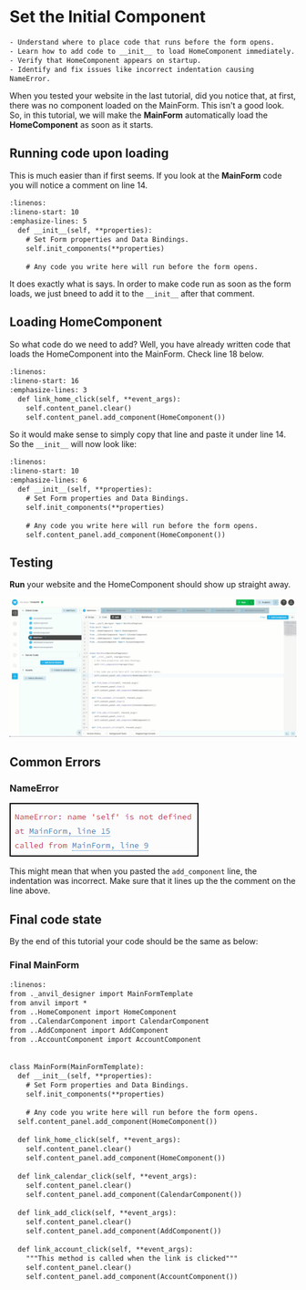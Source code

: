 # Set the Initial Component

```{topic} In this tutorial you will:
- Understand where to place code that runs before the form opens.
- Learn how to add code to __init__ to load HomeComponent immediately.
- Verify that HomeComponent appears on startup.
- Identify and fix issues like incorrect indentation causing NameError.
```

When you tested your website in the last tutorial, did you notice that, at first, there was no component loaded on the MainForm. This isn't a good look. So, in this tutorial, we will make the **MainForm** automatically load the **HomeComponent** as soon as it starts.

## Running code upon loading

This is much easier than if first seems. If you look at the **MainForm** code you will notice a comment on line 14.

```{code-block} python
:linenos:
:lineno-start: 10
:emphasize-lines: 5
  def __init__(self, **properties):
    # Set Form properties and Data Bindings.
    self.init_components(**properties)

    # Any code you write here will run before the form opens.
```

It does exactly what is says. In order to make code run as soon as the form loads, we just bneed to add it to the `__init__` after that comment.

## Loading HomeComponent

So what code do we need to add? Well, you have already written code that loads the HomeComponent into the MainForm. Check line 18 below.

```{code-block} python
:linenos:
:lineno-start: 16
:emphasize-lines: 3
  def link_home_click(self, **event_args):
    self.content_panel.clear()
    self.content_panel.add_component(HomeComponent())
```

So it would make sense to simply copy that line and paste it under line 14. So the `__init__` will now look like:

```{code-block} python
:linenos:
:lineno-start: 10
:emphasize-lines: 6
  def __init__(self, **properties):
    # Set Form properties and Data Bindings.
    self.init_components(**properties)

    # Any code you write here will run before the form opens.
    self.content_panel.add_component(HomeComponent())
```

## Testing

**Run** your website and the HomeComponent should show up straight away.

![test](./assets/img/09/test.gif)

## Common Errors

### NameError

![name error](./assets/img/09/name_error.png)

This might mean that when you pasted the `add_component` line, the indentation was incorrect. Make sure that it lines up the the comment on the line above.

## Final code state

By the end of this tutorial your code should be the same as below:

### Final MainForm

```{code-block} python
:linenos:
from ._anvil_designer import MainFormTemplate
from anvil import *
from ..HomeComponent import HomeComponent
from ..CalendarComponent import CalendarComponent
from ..AddComponent import AddComponent
from ..AccountComponent import AccountComponent


class MainForm(MainFormTemplate):
  def __init__(self, **properties):
    # Set Form properties and Data Bindings.
    self.init_components(**properties)

    # Any code you write here will run before the form opens.
  self.content_panel.add_component(HomeComponent())

  def link_home_click(self, **event_args):
    self.content_panel.clear()
    self.content_panel.add_component(HomeComponent())

  def link_calendar_click(self, **event_args):
    self.content_panel.clear()
    self.content_panel.add_component(CalendarComponent())

  def link_add_click(self, **event_args):
    self.content_panel.clear()
    self.content_panel.add_component(AddComponent())

  def link_account_click(self, **event_args):
    """This method is called when the link is clicked"""
    self.content_panel.clear()
    self.content_panel.add_component(AccountComponent())
```